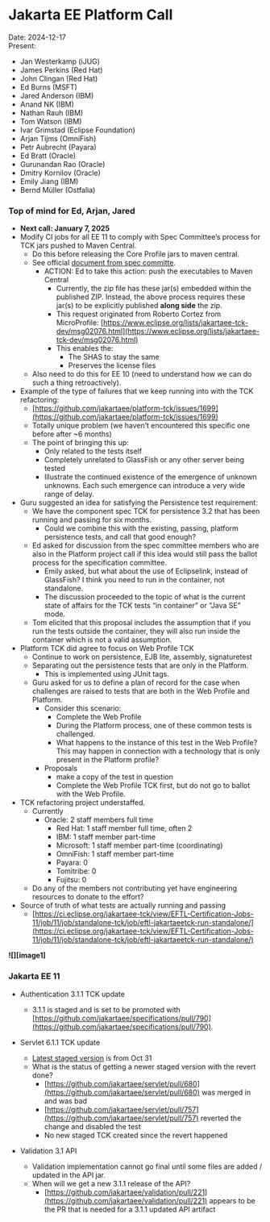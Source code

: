 # Jakarta EE Platform Call

Date: 2024-12-17  
Present:

* Jan Westerkamp (iJUG)  
* James Perkins (Red Hat)  
* John Clingan (Red Hat)  
* Ed Burns (MSFT)  
* Jared Anderson (IBM)  
* Anand NK (IBM)  
* Nathan Rauh (IBM)  
* Tom Watson (IBM)  
* Ivar Grimstad (Eclipse Foundation)  
* Arjan Tijms (OmniFish)  
* Petr Aubrecht (Payara)  
* Ed Bratt (Oracle)  
* Gurunandan Rao (Oracle)  
* Dmitry Kornilov (Oracle)  
* Emily Jiang (IBM)  
* Bernd Müller (Ostfalia)

### Top of mind for Ed, Arjan, Jared

* **Next call: January 7, 2025**  
* Modify CI jobs for all EE 11 to comply with Spec Committee’s process for TCK jars pushed to Maven Central.   
  * Do this before releasing the Core Profile jars to maven central.  
  * See official [document from spec committe](https://docs.google.com/document/d/1muzaV5D2p_vP6C-Lu8KFNJ64wA2qNXtaw-SJ1sFgt9I/edit?tab=t.0#heading=h.c8t4z8ryjz7y).  
    * ACTION: Ed to take this action: push the executables to Maven Central  
      * Currently, the zip file has these jar(s) embedded within the published ZIP. Instead, the above process requires these jar(s) to be explicitly published **along side** the zip.  
      * This request originated from Roberto Cortez from MicroProfile: [https://www.eclipse.org/lists/jakartaee-tck-dev/msg02076.html](https://www.eclipse.org/lists/jakartaee-tck-dev/msg02076.html)   
      * This enables the:  
        * The SHAS to stay the same  
        * Preserves the license files   
  * Also need to do this for EE 10 (need to understand how we can do such a thing retroactively).  
* Example of the type of failures that we keep running into with the TCK refactoring:  
  * [https://github.com/jakartaee/platform-tck/issues/1699](https://github.com/jakartaee/platform-tck/issues/1699)  
  * Totally unique problem (we haven’t encountered this specific one before after \~6 months)  
  * The point of bringing this up:  
    * Only related to the tests itself  
    * Completely unrelated to GlassFish or any other server being tested  
    * Illustrate the continued existence of the emergence of unknown unknowns. Each such emergence can introduce a very wide range of delay.  
* Guru suggested an idea for satisfying the Persistence test requirement:  
  * We have the component spec TCK for persistence 3.2 that has been running and passing for six months.  
    * Could we combine this with the existing, passing, platform persistence tests, and call that good enough?  
  * Ed asked for discussion from the spec committee members who are also in the Platform project call if this idea would still pass the ballot process for the specification committee.  
    * Emily asked, but what about the use of Eclipselink, instead of GlassFish? I think you need to run in the container, not standalone.  
    * The discussion proceeded to the topic of what is the current state of affairs for the TCK tests “in container” or “Java SE” mode.  
  * Tom elicited that this proposal includes the assumption that if you run the tests outside the container, they will also run inside the container which is not a valid assumption.  
* Platform TCK did agree to focus on Web Profile TCK  
  * Continue to work on persistence, EJB lite, assembly, signaturetest  
  * Separating out the persistence tests that are only in the Platform.  
    * This is implemented using JUnit tags.  
  * Guru asked for us to define a plan of record for the case when challenges are raised to tests that are both in the Web Profile and Platform.  
    * Consider this scenario:  
      * Complete the Web Profile  
      * During the Platform process, one of these common tests is challenged.  
      * What happens to the instance of this test in the Web Profile? This may happen in connection with a technology that is only present in the Platform profile?  
    * Proposals  
      * make a copy of the test in question  
      * Complete the Web Profile TCK first, but do not go to ballot with the Web Profile.   
* TCK refactoring project understaffed.  
  * Currently  
    * Oracle: 2 staff members full time  
      * Red Hat: 1 staff member full time, often 2  
      * IBM: 1 staff member part-time  
      * Microsoft: 1 staff member part-time (coordinating)  
      * OmniFish: 1 staff member part-time  
      * Payara: 0  
      * Tomitribe: 0  
      * Fujitsu: 0  
  * Do any of the members not contributing yet have engineering resources to donate to the effort?  
* Source of truth of what tests are actually running and passing  
  * [https://ci.eclipse.org/jakartaee-tck/view/EFTL-Certification-Jobs-11/job/11/job/standalone-tck/job/eftl-jakartaeetck-run-standalone/](https://ci.eclipse.org/jakartaee-tck/view/EFTL-Certification-Jobs-11/job/11/job/standalone-tck/job/eftl-jakartaeetck-run-standalone/)

**![][image1]**

### Jakarta EE 11

* Authentication 3.1.1 TCK update  
  * 3.1.1 is staged and is set to be promoted with [https://github.com/jakartaee/specifications/pull/790](https://github.com/jakartaee/specifications/pull/790).  
      
* Servlet 6.1.1 TCK update  
  * [Latest staged version](https://download.eclipse.org/ee4j/servlet/jakartaee11/staged/eftl/) is from Oct 31  
  * What is the status of getting a newer staged version with the revert done?  
    * [https://github.com/jakartaee/servlet/pull/680](https://github.com/jakartaee/servlet/pull/680) was merged in and was bad  
    * [https://github.com/jakartaee/servlet/pull/757](https://github.com/jakartaee/servlet/pull/757) reverted the change and disabled the test  
    * No new staged TCK created since the revert happened


* Validation 3.1 API  
  * Validation implementation cannot go final until some files are added / updated in the API jar.    
  * When will we get a new 3.1.1 release of the API?  
    * [https://github.com/jakartaee/validation/pull/221](https://github.com/jakartaee/validation/pull/221) appears to be the PR that is needed for a 3.1.1 updated API artifact
